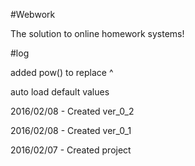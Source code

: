 #Webwork

The solution to online homework systems!

#log

  added pow() to replace ^
  
  auto load default values

2016/02/08 - Created ver_0_2

2016/02/08 - Created ver_0_1

2016/02/07 - Created project
